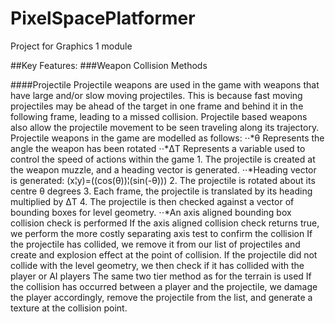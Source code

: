 # PixelSpacePlatformer
Project for Graphics 1 module

##Key Features:
###Weapon Collision Methods 

####Projectile
Projectile weapons are used in the game with weapons that have large and/or slow moving projectiles. 
This is because fast moving projectiles may be ahead of the target in one frame and behind it in the following frame, leading to a missed collision.
Projectile based weapons also allow the projectile movement to be seen traveling along its trajectory.
Projectile weapons in the game are modelled as follows:
    ⋅⋅*θ Represents the angle the weapon has been rotated
    ⋅⋅*ΔT Represents a variable used to control the speed of actions within the game
	1. The projectile is created at the weapon muzzle, and a heading vector is generated.
	 ⋅⋅*Heading vector is generated: (x¦y)=((cos⁡(θ))¦(sin⁡(-θ)))
	2. The projectile is rotated about its centre θ degrees
	3. Each frame, the projectile is translated by its heading multiplied by ΔT
	4. The projectile is then checked against a vector of bounding boxes for level geometry.
	  ⋅⋅*An axis aligned bounding box collision check is performed
	If the axis aligned collision check returns true, we perform the more costly separating axis test to confirm the collision
	If the projectile has collided, we remove it from our list of projectiles and create and explosion effect at the point of collision.
	If the projectile did not collide with the level geometry, we then check if it has collided with the player or AI players
	The same two tier method as for the terrain is used
	If the collision has occurred between a player and the projectile, we damage the player accordingly, remove the projectile from the list, and generate a texture at the collision point.
